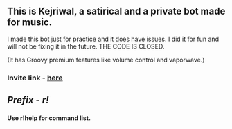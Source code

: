 ## This is Kejriwal, a satirical and a private bot made for music.

I made this bot just for practice and it does have issues. I did it for fun and will not be fixing it in the future. THE CODE IS CLOSED.

(It has Groovy premium features like volume control and vaporwave.)


### Invite link - [here](https://discord.com/api/oauth2/authorize?client_id=782198636658163712&permissions=8&scope=bot)


## _Prefix_ - _r!_

#### Use r!help for command list.
